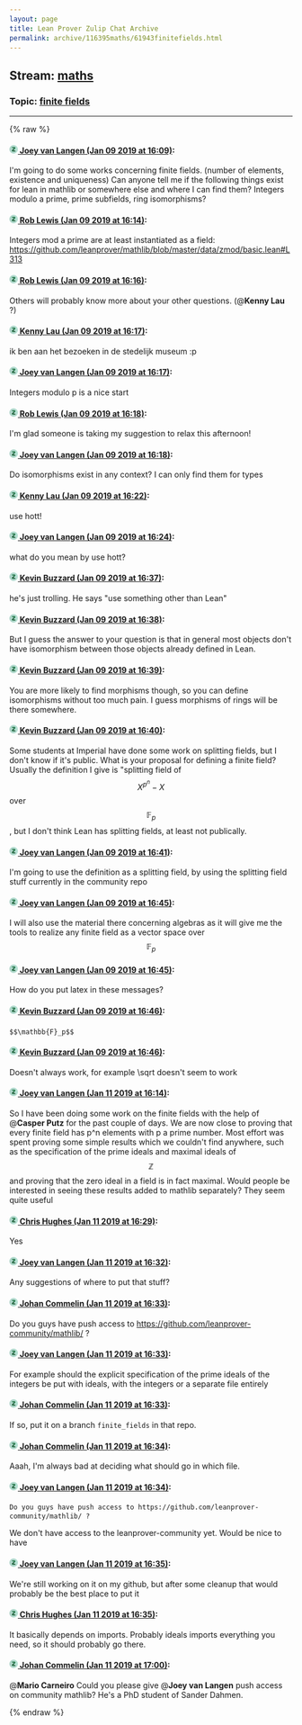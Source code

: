 ```yaml
---
layout: page
title: Lean Prover Zulip Chat Archive 
permalink: archive/116395maths/61943finitefields.html
---
```


## Stream: [maths](index.html)
### Topic: [finite fields](61943finitefields.html)

---


{% raw %}
#### [![Click to go to Zulip](../../assets/img/zulip2.png) Joey van Langen (Jan 09 2019 at 16:09)](https://leanprover.zulipchat.com/#narrow/stream/116395-maths/topic/finite%20fields/near/154730425):
I'm going to do some works concerning finite fields. (number of elements, existence and uniqueness)
Can anyone tell me if the following things exist for lean in mathlib or somewhere else and where I can find them?
Integers modulo a prime, prime subfields, ring isomorphisms?

#### [![Click to go to Zulip](../../assets/img/zulip2.png) Rob Lewis (Jan 09 2019 at 16:14)](https://leanprover.zulipchat.com/#narrow/stream/116395-maths/topic/finite%20fields/near/154730801):
Integers mod a prime are at least instantiated as a field: https://github.com/leanprover/mathlib/blob/master/data/zmod/basic.lean#L313

#### [![Click to go to Zulip](../../assets/img/zulip2.png) Rob Lewis (Jan 09 2019 at 16:16)](https://leanprover.zulipchat.com/#narrow/stream/116395-maths/topic/finite%20fields/near/154730956):
Others will probably know more about your other questions. (@**Kenny Lau** ?)

#### [![Click to go to Zulip](../../assets/img/zulip2.png) Kenny Lau (Jan 09 2019 at 16:17)](https://leanprover.zulipchat.com/#narrow/stream/116395-maths/topic/finite%20fields/near/154731006):
ik ben aan het bezoeken in de stedelijk museum :p

#### [![Click to go to Zulip](../../assets/img/zulip2.png) Joey van Langen (Jan 09 2019 at 16:17)](https://leanprover.zulipchat.com/#narrow/stream/116395-maths/topic/finite%20fields/near/154731019):
Integers modulo p is a nice start

#### [![Click to go to Zulip](../../assets/img/zulip2.png) Rob Lewis (Jan 09 2019 at 16:18)](https://leanprover.zulipchat.com/#narrow/stream/116395-maths/topic/finite%20fields/near/154731107):
I'm glad someone is taking my suggestion to relax this afternoon!

#### [![Click to go to Zulip](../../assets/img/zulip2.png) Joey van Langen (Jan 09 2019 at 16:18)](https://leanprover.zulipchat.com/#narrow/stream/116395-maths/topic/finite%20fields/near/154731112):
Do isomorphisms exist in any context? I can only find them for types

#### [![Click to go to Zulip](../../assets/img/zulip2.png) Kenny Lau (Jan 09 2019 at 16:22)](https://leanprover.zulipchat.com/#narrow/stream/116395-maths/topic/finite%20fields/near/154731465):
use hott!

#### [![Click to go to Zulip](../../assets/img/zulip2.png) Joey van Langen (Jan 09 2019 at 16:24)](https://leanprover.zulipchat.com/#narrow/stream/116395-maths/topic/finite%20fields/near/154731624):
what do you mean by use hott?

#### [![Click to go to Zulip](../../assets/img/zulip2.png) Kevin Buzzard (Jan 09 2019 at 16:37)](https://leanprover.zulipchat.com/#narrow/stream/116395-maths/topic/finite%20fields/near/154732681):
he's just trolling. He says "use something other than Lean"

#### [![Click to go to Zulip](../../assets/img/zulip2.png) Kevin Buzzard (Jan 09 2019 at 16:38)](https://leanprover.zulipchat.com/#narrow/stream/116395-maths/topic/finite%20fields/near/154732787):
But I guess the answer to your question is that in general most objects don't have isomorphism between those objects already defined in Lean.

#### [![Click to go to Zulip](../../assets/img/zulip2.png) Kevin Buzzard (Jan 09 2019 at 16:39)](https://leanprover.zulipchat.com/#narrow/stream/116395-maths/topic/finite%20fields/near/154732821):
You are more likely to find morphisms though, so you can define isomorphisms without too much pain. I guess morphisms of rings will be there somewhere.

#### [![Click to go to Zulip](../../assets/img/zulip2.png) Kevin Buzzard (Jan 09 2019 at 16:40)](https://leanprover.zulipchat.com/#narrow/stream/116395-maths/topic/finite%20fields/near/154732935):
Some students at Imperial have done some work on splitting fields, but I don't know if it's public. What is your proposal for defining a finite field? Usually the definition I give is "splitting field of $$X^{p^n}-X$$ over $$\mathbb{F}_p$$, but I don't think Lean has splitting fields, at least not publically.

#### [![Click to go to Zulip](../../assets/img/zulip2.png) Joey van Langen (Jan 09 2019 at 16:41)](https://leanprover.zulipchat.com/#narrow/stream/116395-maths/topic/finite%20fields/near/154733013):
I'm going to use the definition as a splitting field, by using the splitting field stuff currently in the community repo

#### [![Click to go to Zulip](../../assets/img/zulip2.png) Joey van Langen (Jan 09 2019 at 16:45)](https://leanprover.zulipchat.com/#narrow/stream/116395-maths/topic/finite%20fields/near/154733317):
I will also use the material there concerning algebras as it will give me the tools to realize any finite field as a vector space over $$\mathbb{F}_p$$

#### [![Click to go to Zulip](../../assets/img/zulip2.png) Joey van Langen (Jan 09 2019 at 16:45)](https://leanprover.zulipchat.com/#narrow/stream/116395-maths/topic/finite%20fields/near/154733332):
How do you put latex in these messages?

#### [![Click to go to Zulip](../../assets/img/zulip2.png) Kevin Buzzard (Jan 09 2019 at 16:46)](https://leanprover.zulipchat.com/#narrow/stream/116395-maths/topic/finite%20fields/near/154733420):
`$$\mathbb{F}_p$$`

#### [![Click to go to Zulip](../../assets/img/zulip2.png) Kevin Buzzard (Jan 09 2019 at 16:46)](https://leanprover.zulipchat.com/#narrow/stream/116395-maths/topic/finite%20fields/near/154733467):
Doesn't always work, for example \sqrt doesn't seem to work

#### [![Click to go to Zulip](../../assets/img/zulip2.png) Joey van Langen (Jan 11 2019 at 16:14)](https://leanprover.zulipchat.com/#narrow/stream/116395-maths/topic/finite%20fields/near/154923261):
So I have been doing some work on the finite fields with the help of @**Casper Putz**  for the past couple of days.
We are now close to proving that every finite field has p^n elements with p a prime number.
Most effort was spent proving some simple results which we couldn't find anywhere,
such as the specification of the prime ideals and maximal ideals of $$\mathbb{Z}$$ and proving that the zero ideal in a field is in fact maximal.
Would people be interested in seeing these results added to mathlib separately? They seem quite useful

#### [![Click to go to Zulip](../../assets/img/zulip2.png) Chris Hughes (Jan 11 2019 at 16:29)](https://leanprover.zulipchat.com/#narrow/stream/116395-maths/topic/finite%20fields/near/154924258):
Yes

#### [![Click to go to Zulip](../../assets/img/zulip2.png) Joey van Langen (Jan 11 2019 at 16:32)](https://leanprover.zulipchat.com/#narrow/stream/116395-maths/topic/finite%20fields/near/154924456):
Any suggestions of where to put that stuff?

#### [![Click to go to Zulip](../../assets/img/zulip2.png) Johan Commelin (Jan 11 2019 at 16:33)](https://leanprover.zulipchat.com/#narrow/stream/116395-maths/topic/finite%20fields/near/154924479):
Do you guys have push access to https://github.com/leanprover-community/mathlib/ ?

#### [![Click to go to Zulip](../../assets/img/zulip2.png) Joey van Langen (Jan 11 2019 at 16:33)](https://leanprover.zulipchat.com/#narrow/stream/116395-maths/topic/finite%20fields/near/154924488):
For example should the explicit specification of the prime ideals of the integers be put with ideals, with the integers or a separate file entirely

#### [![Click to go to Zulip](../../assets/img/zulip2.png) Johan Commelin (Jan 11 2019 at 16:33)](https://leanprover.zulipchat.com/#narrow/stream/116395-maths/topic/finite%20fields/near/154924492):
If so, put it on a branch `finite_fields` in that repo.

#### [![Click to go to Zulip](../../assets/img/zulip2.png) Johan Commelin (Jan 11 2019 at 16:34)](https://leanprover.zulipchat.com/#narrow/stream/116395-maths/topic/finite%20fields/near/154924550):
Aaah, I'm always bad at deciding what should go in which file.

#### [![Click to go to Zulip](../../assets/img/zulip2.png) Joey van Langen (Jan 11 2019 at 16:34)](https://leanprover.zulipchat.com/#narrow/stream/116395-maths/topic/finite%20fields/near/154924557):
```quote
Do you guys have push access to https://github.com/leanprover-community/mathlib/ ?
```
 We don't have access to the leanprover-community yet. Would be nice to have

#### [![Click to go to Zulip](../../assets/img/zulip2.png) Joey van Langen (Jan 11 2019 at 16:35)](https://leanprover.zulipchat.com/#narrow/stream/116395-maths/topic/finite%20fields/near/154924578):
We're still working on it on my github, but after some cleanup that would probably be the best place to put it

#### [![Click to go to Zulip](../../assets/img/zulip2.png) Chris Hughes (Jan 11 2019 at 16:35)](https://leanprover.zulipchat.com/#narrow/stream/116395-maths/topic/finite%20fields/near/154924590):
It basically depends on imports. Probably ideals imports everything you need, so it should probably go there.

#### [![Click to go to Zulip](../../assets/img/zulip2.png) Johan Commelin (Jan 11 2019 at 17:00)](https://leanprover.zulipchat.com/#narrow/stream/116395-maths/topic/finite%20fields/near/154926308):
@**Mario Carneiro** Could you please give @**Joey van Langen** push access on community mathlib? He's a PhD student of Sander Dahmen.


{% endraw %}
